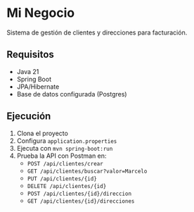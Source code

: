 # Mi Negocio

Sistema de gestión de clientes y direcciones para facturación.

## Requisitos
- Java 21
- Spring Boot
- JPA/Hibernate
- Base de datos configurada (Postgres)

## Ejecución
1. Clona el proyecto
2. Configura `application.properties`
3. Ejecuta con `mvn spring-boot:run`
4. Prueba la API con Postman en:
   - `POST /api/clientes/crear`
   - `GET /api/clientes/buscar?valor=Marcelo`
   - `PUT /api/clientes/{id}`
   - `DELETE /api/clientes/{id}`
   - `POST /api/clientes/{id}/direccion`
   - `GET /api/clientes/{id}/direcciones`
